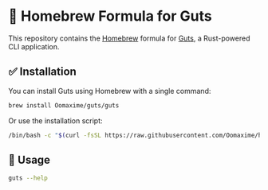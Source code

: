 # 🧠 Homebrew Formula for Guts

This repository contains the [Homebrew](https://brew.sh) formula for [Guts](https://github.com/Jeck0v/Guts), a Rust-powered CLI application.

## ✅ Installation

You can install Guts using Homebrew with a single command:

```bash
brew install Oomaxime/guts/guts
```
Or use the installation script:
```bash
/bin/bash -c "$(curl -fsSL https://raw.githubusercontent.com/Oomaxime/homebrew-guts/main/install.sh)"
```

## 🚀 Usage

```bash
guts --help
```
